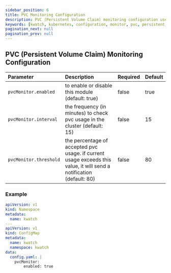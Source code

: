 ```yaml
---
sidebar_position: 6
title: PVC Monitoring Configuration
description: PVC (Persistent Volume Claim) monitoring configuration used in kwatch
keywords: [kwatch, kubernetes, configuration, monitor, pvc, persistent, volume, claim]
pagination_next: null
pagination_prev: null
---
```


## PVC (Persistent Volume Claim) Monitoring Configuration

| Parameter                |  Description                              | Required       | Default   |
|:-------------------------|:----------------------------------------- |:-------------- |:----------|
| `pvcMonitor.enabled`         | to enable or disable this module (default: true) | false | true |
| `pvcMonitor.interval`        | the frequency (in minutes) to check pvc usage in the cluster  (default: 15) | false | 15 |
| `pvcMonitor.threshold`       | the percentage of accepted pvc usage. if current usage exceeds this value, it will send a notification (default: 80) | false | 80 |

### Example

```yaml
apiVersion: v1
kind: Namespace
metadata:
  name: kwatch
---
apiVersion: v1
kind: ConfigMap
metadata:
  name: kwatch
  namespace: kwatch
data:
  config.yaml: |
    pvcMonitor:
        enabled: true
```
